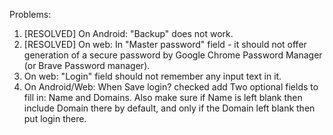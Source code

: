 Problems:

1. [RESOLVED] On Android: "Backup" does not work.
2. [RESOLVED] On web: In "Master password" field - it should not offer generation of a secure password by Google Chrome Password Manager (or Brave Password manager).
3. On web: "Login" field should not remember any input text in it.
4. On Android/Web: When Save login? checked add Two optional fields to fill in: Name and Domains. Also make sure if Name is left blank then include Domain there by default, and only if the Domain left blank then put login there.
